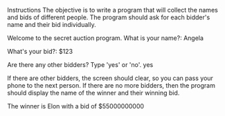 Instructions
The objective is to write a program that will collect the names and bids of different people. The program should ask for each bidder's name and their bid individually.

Welcome to the secret auction program. 
What is your name?: Angela

What's your bid?: $123

Are there any other bidders? Type 'yes' or 'no'.
yes

If there are other bidders, the screen should clear, so you can pass your phone to the next person. If there are no more bidders, then the program should display the name of the winner and their winning bid.

The winner is Elon with a bid of $55000000000